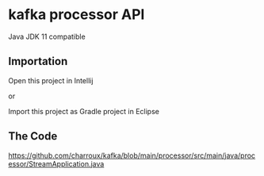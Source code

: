 # kafka processor API

Java JDK 11 compatible

## Importation

Open this project in Intellij

or

Import this project as Gradle project in Eclipse

## The Code
https://github.com/charroux/kafka/blob/main/processor/src/main/java/processor/StreamApplication.java



